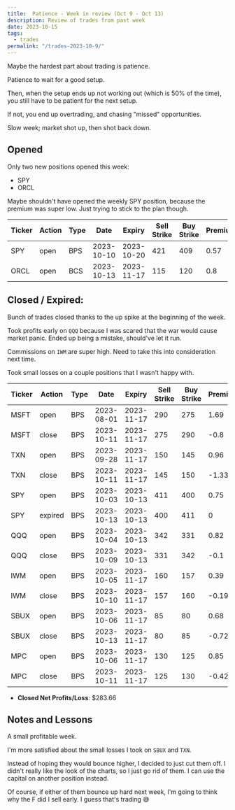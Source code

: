 ```yaml
---
title:  Patience - Week in review (Oct 9 - Oct 13)
description: Review of trades from past week
date: 2023-10-15
tags:
  - trades
permalink: "/trades-2023-10-9/"
---
```


Maybe the hardest part about trading is patience.

Patience to wait for a good setup.  

Then, when the setup ends up not working out (which is 50% of the time), you still have to be patient for the next setup.

If not, you end up overtrading, and chasing "missed" opportunities.

Slow week; market shot up, then shot back down.

## Opened

Only two new positions opened this week:

- SPY
- ORCL

Maybe shouldn't have opened the weekly SPY position, because the premium was super low.  Just trying to stick to the plan though.

<div class="trade-table weekly full-width">

|**Ticker**|**Action**|**Type**|**Date**|**Expiry**|**Sell Strike**|**Buy Strike**|**Premium**|**Qty**|**Fee**|**Net**|
|---|---|---|---|---|---|---|---|---|---|---|
|SPY|open|BPS|2023-10-10|2023-10-20|421|409|0.57|1|2.48|54.52|
|ORCL|open|BCS|2023-10-13|2023-11-17|115|120|0.8|2|1.37|158.63|

</div>

## Closed / Expired:
Bunch of trades closed thanks to the up spike at the beginning of the week.  

Took profits early on `QQQ` because I was scared that the war would cause market panic.  Ended up being a mistake, should've let it run.  

Commissions on `IWM` are super high.  Need to take this into consideration next time.

Took small losses on a couple positions that I wasn't happy with.  
<div class = "trade-table monthly full-width">

|**Ticker**|**Action**|**Type**|**Date**|**Expiry**|**Sell Strike**|**Buy Strike**|**Premium**|**Qty**|**Fee**|**Net**|**Profit/Loss**|
|---|---|---|---|---|---|---|---|---|---|---|---|
|MSFT|open|BPS|2023-08-01|2023-11-17|290|275|1.69|1|1.41|167.59|$85.51|
|MSFT|close|BPS|2023-10-11|2023-11-17|275|290|-0.8|1|2.08|-82.08|
|TXN|open|BPS|2023-09-28|2023-11-17|150|145|0.96|2|2.82|189.18|-$79.58|
|TXN|close|BPS|2023-10-11|2023-11-17|145|150|-1.33|2|2.76|-268.76|
|SPY|open|BPS|2023-10-03|2023-10-13|411|400|0.75|1|3.06|71.94|$71.94|
|SPY|expired|BPS|2023-10-13|2023-10-13|400|411|0|1|0|0|
|QQQ|open|BPS|2023-10-04|2023-10-13|342|331|0.82|1|3.06|78.94|$66.46|
|QQQ|close|BPS|2023-10-09|2023-10-13|331|342|-0.1|1|2.48|-12.48|
|IWM|open|BPS|2023-10-05|2023-11-17|160|157|0.39|4|5.55|150.45|$68.93|
|IWM|close|BPS|2023-10-10|2023-11-17|157|160|-0.19|4|5.52|-81.52|
|SBUX|open|BPS|2023-10-06|2023-11-17|85|80|0.68|2|1.37|134.63|-$12.13|
|SBUX|close|BPS|2023-10-13|2023-11-17|80|85|-0.72|2|2.76|-146.76|
|MPC|open|BPS|2023-10-06|2023-11-17|130|125|0.85|2|1.37|168.63|$82.53|
|MPC|close|BPS|2023-10-11|2023-11-17|125|130|-0.42|2|2.1|-86.1|


</div>

- **Closed Net Profits/Loss**: $283.66

## Notes and Lessons

A small profitable week.

I'm more satisfied about the small losses I took on `SBUX` and `TXN`.  

Instead of hoping they would bounce higher, I decided to just cut them off.  I didn't really like the look of the charts, so I just go rid of them.  I can use the capital on another position instead.

Of course, if either of them bounce up hard next week, I'm going to think why the F did I sell early. I guess that's trading 😅





